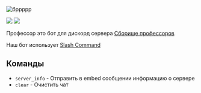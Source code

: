 ![бррррр](https://cdn.discordapp.com/attachments/753626564188569680/852862211104833536/unknown.png)

<p align="left">
    <img src="https://img.shields.io/github/commit-activity/m/SayHelloRoman/Professor">
    <img src="https://img.shields.io/github/stars/SayHelloRoman/Professor?style=social">
</p>

Профессор это бот для дискорд сервера [Сборище профессоров](https://discord.gg/xq5gQtW3BS)

Наш бот использует [Slash Command](https://blog.discord.com/slash-commands-are-here-8db0a385d9e6)
 
## Команды

- ``server_info`` - Отправить в embed сообщении информацию о сервере
- ``clear`` -  Очистить чат

